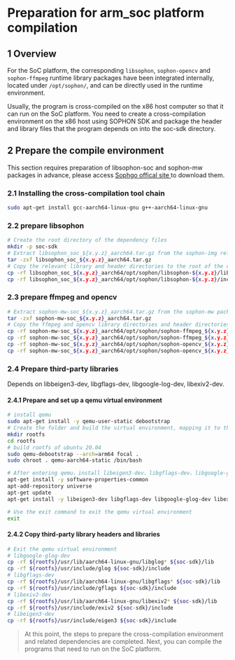 # Preparation for arm_soc platform compilation

## 1 Overview

For the SoC platform, the corresponding `libsophon`, `sophon-opencv` and `sophon-ffmpeg` runtime library packages have been integrated internally, located under `/opt/sophon/`, and can be directly used in the runtime environment.

 Usually, the program is cross-compiled on the x86 host computer so that it can run on the SoC platform. You need to create a cross-compilation environment on the x86 host using SOPHON SDK and package the header and library files that the program depends on into the soc-sdk directory.

## 2 Prepare the compile environment

This section requires preparation of libsophon-soc and sophon-mw packages in advance, please access [ Sophgo offical site ](https://developer.sophon.ai/site/index/material/31/all.html) to download them.

### 2.1 Installing the cross-compilation tool chain

```bash
sudo apt-get install gcc-aarch64-linux-gnu g++-aarch64-linux-gnu
```

### 2.2 prepare libsophon

```bash
# Create the root directory of the dependency files
mkdir -p soc-sdk
# Extract libsophon_soc_${x.y.z}_aarch64.tar.gz from the sophon-img release package, where x.y.z is the version number
tar -zxf libsophon_soc_${x.y.z}_aarch64.tar.gz
# Copy the relevant library and header directories to the root of the dependency file
cp -rf libsophon_soc_${x.y.z}_aarch64/opt/sophon/libsophon-${x.y.z}/lib ${soc-sdk}
cp -rf libsophon_soc_${x.y.z}_aarch64/opt/sophon/libsophon-${x.y.z}/include ${soc-sdk}
```

### 2.3 prepare ffmpeg and opencv

```bash
# Extract sophon-mw-soc_${x.y.z}_aarch64.tar.gz from the sophon-mw package, where x.y.z is the version number
tar -zxf sophon-mw-soc_${x.y.z}_aarch64.tar.gz
# Copy the ffmpeg and opencv library directories and header directories to the root of the dependency file
cp -rf sophon-mw-soc_${x.y.z}_aarch64/opt/sophon/sophon-ffmpeg_${x.y.z}/lib ${soc-sdk}
cp -rf sophon-mw-soc_${x.y.z}_aarch64/opt/sophon/sophon-ffmpeg_${x.y.z}/include ${soc-sdk}
cp -rf sophon-mw-soc_${x.y.z}_aarch64/opt/sophon/sophon-opencv_${x.y.z}/lib ${soc-sdk}
cp -rf sophon-mw-soc_${x.y.z}_aarch64/opt/sophon/sophon-opencv_${x.y.z}/include ${soc-sdk}
```

### 2.4 Prepare third-party libraries

Depends on libbeigen3-dev, libgflags-dev, libgoogle-log-dev, libexiv2-dev.

#### 2.4.1 Prepare and set up a qemu virtual environment

```bash
# install qemu
sudo apt-get install -y qemu-user-static debootstrap
# Create the folder and build the virtual environment, mapping it to the rootfs folder
mkdir rootfs
cd rootfs
# build rootfs of ubuntu 20.04
sudo qemu-debootstrap --arch=arm64 focal .
sudo chroot . qemu-aarch64-static /bin/bash

# After entering qemu，install libeigen3-dev、libgflags-dev、libgoogle-glog-dev、libexiv2-dev
apt-get install -y software-properties-common
apt-add-repository universe
apt-get update
apt-get install -y libeigen3-dev libgflags-dev libgoogle-glog-dev libexiv2-dev

# Use the exit command to exit the qemu virtual environment
exit
```

#### 2.4.2 Copy third-party library headers and libraries

```bash
# Exit the qemu virtual environment
# libgoogle-glog-dev
cp -rf ${rootfs}/usr/lib/aarch64-linux-gnu/libglog* ${soc-sdk}/lib
cp -rf ${rootfs}/usr/include/glog ${soc-sdk}/include
# libgflags-dev
cp -rf ${rootfs}/usr/lib/aarch64-linux-gnu/libgflags* ${soc-sdk}/lib
cp -rf ${rootfs}/usr/include/gflags ${soc-sdk}/include
# libexiv2-dev
cp -rf ${rootfs}/usr/lib/aarch64-linux-gnu/libexiv2* ${soc-sdk}/lib
cp -rf ${rootfs}/usr/include/exiv2 ${soc-sdk}/include
# libeigen3-dev
cp -rf ${rootfs}/usr/include/eigen3 ${soc-sdk}/include
```

> At this point, the steps to prepare the cross-compilation environment and related dependencies are completed. Next, you can compile the programs that need to run on the SoC platform.
